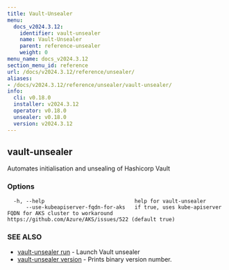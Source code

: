 ```yaml
---
title: Vault-Unsealer
menu:
  docs_v2024.3.12:
    identifier: vault-unsealer
    name: Vault-Unsealer
    parent: reference-unsealer
    weight: 0
menu_name: docs_v2024.3.12
section_menu_id: reference
url: /docs/v2024.3.12/reference/unsealer/
aliases:
- /docs/v2024.3.12/reference/unsealer/vault-unsealer/
info:
  cli: v0.18.0
  installer: v2024.3.12
  operator: v0.18.0
  unsealer: v0.18.0
  version: v2024.3.12
---
```


## vault-unsealer

Automates initialisation and unsealing of Hashicorp Vault

### Options

```
  -h, --help                             help for vault-unsealer
      --use-kubeapiserver-fqdn-for-aks   if true, uses kube-apiserver FQDN for AKS cluster to workaround https://github.com/Azure/AKS/issues/522 (default true)
```

### SEE ALSO

* [vault-unsealer run](/docs/v2024.3.12/reference/unsealer/vault-unsealer_run)	 - Launch Vault unsealer
* [vault-unsealer version](/docs/v2024.3.12/reference/unsealer/vault-unsealer_version)	 - Prints binary version number.

